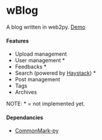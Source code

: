 # wBlog

A blog written in web2py. [Demo](https://web2py-favserv.rhcloud.com)

#### Features
- Upload management
- User management *
- Feedbacks *
- Search (powered by [Haystack](https://github.com/mdipierro/web2py-haystack)) *
- Post management
- Tags
- Archives

NOTE: * = not implemented yet.

#### Dependancies
- [CommonMark-py](https://github.com/rtfd/CommonMark-py)
